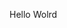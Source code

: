 Hello Wolrd






























































































































































































































































































































































































































































































































































































































































































































































































































































































































































































































































































































































































































































































































































































































































































































































































































































































































































































































